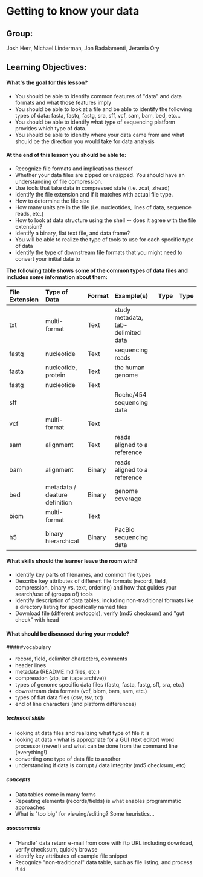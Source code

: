 Getting to know your data
===================

Group: 
-----
Josh Herr, Michael Linderman, Jon Badalamenti, Jeramia Ory

Learning Objectives:
-------------------
#### What's the goal for this lesson?
* You should be able to identify common features of "data" and data formats and what those features imply
* You should be able to look at a file and be able to identify the following types of data: fasta, fastq, fastg, sra, sff, vcf, sam, bam, bed, etc...
* You should be able to identify what type of sequencing platform provides which type of data.
* You should be able to idenitfy where your data came from and what should be the direction you would take for data analysis 

#### At the end of this lesson you should be able to:
* Recognize file formats and implications thereof
* Whether your data files are zipped or unzipped. You should have an understanding of file compression.
* Use tools that take data in compressed state (i.e. zcat, zhead)
* Identify the file extension and if it matches with actual file type.
* How to determine the file size
* How many units are in the file (i.e. nucleotides, lines of data, sequence reads, etc.)
* How to look at data structure using the shell -- does it agree with the file extension?
* Identify a binary, flat text file, and data frame? 
* You will be able to realize the type of tools to use for each specific type of data
* Identify the type of downstream file formats that you might need to convert your initial data to 


**The following table shows some of the common types of data files and includes some information about them:**

| File Extension |	Type of Data |	Format |	Example(s) | Type | Type |
| :------------- | :------------- | :---------------- | :----------------| :----------------| :---------------|
| txt | multi-format | Text | study metadata, tab-delimited data | | |
| fastq	| nucleotide  | Text |	sequencing reads | |  |
| fasta	| nucleotide, protein | Text | the human genome | | |
| fastg | nucleotide | Text | | | |
| sff	| 	|  |	Roche/454 sequencing data |	 |	
| vcf | multi-format | Text	 |	 |		|  |
| sam | alignment | Text  |	reads aligned to a reference  |  |	 |
| bam | alignment	| Binary  |	reads aligned to a reference | |	 |
| bed | metadata / deature definition  | Binary  | genome coverage |  |  |
| biom | multi-format | Text | | | |
| h5 | binary hierarchical | Binary | PacBio sequencing data | | |

#### What skills should the learner leave the room with?
* Identify key parts of filenames, and common file types
* Describe key attributes of different file formats (record, field, compression, binary vs. text, ordering) and how that guides your search/use of (groups of) tools
* Identify description of data tables, including non-traditional formats like a directory listing for specifically named files
* Download file (different protocols), verify (md5 checksum) and "gut check" with head

#### What should be discussed during your module?

#####vocabulary
* record, field, delimiter characters, comments
* header lines
* metadata (README.md files, etc.)
* compression (zip, tar (tape archive))
* types of genome specific data files (fastq, fasta, fastg, sff, sra, etc.)
* downstream data formats (vcf, biom, bam, sam, etc.)
* types of flat data files (csv, tsv, txt)
* end of line characters (and platform differences)

##### technical skills
* looking at data files and realizing what type of file it is
* looking at data - what is appropriate for a GUI (text editor) word processor (never!) and what can be done from the command line (everything!)
* converting one type of data file to another
* understanding if data is corrupt / data integrity (md5 checksum, etc)

##### concepts
* Data tables come in many forms
* Repeating elements (records/fields) is what enables programmatic approaches
* What is "too big" for viewing/editing? Some heuristics...

##### assessments
* "Handle" data return e-mail from core with ftp URL including download, verify checksum, quickly browse
* Identify key attributes of example file snippet
* Recognize "non-traditional" data table, such as file listing, and process it as

